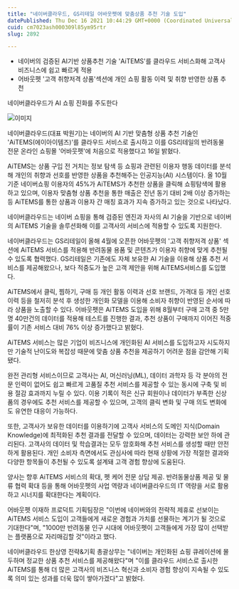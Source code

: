 ```yaml
---
title: "네이버클라우드, GS리테일 어바웃펫에 맞춤상품 추천 기술 도입"
datePublished: Thu Dec 16 2021 10:44:29 GMT+0000 (Coordinated Universal Time)
cuid: cm7023ash000309l85ym95rtr
slug: 2892

---
```



- 네이버의 검증된 AI기반 상품추천 기술 'AiTEMS'를 클라우드 서비스화해 고객사 비즈니스에 쉽고 빠르게 적용
- 어바웃펫 '고객 취향저격 상품'섹션에 개인 쇼핑 활동 이력 및 취향 반영한 상품 추천

네이버클라우드가 AI 쇼핑 진화를 주도한다

![이미지](https://blog.kakaocdn.net/dn/bm7ifT/btrn0WBiV8m/QgWkvRL2Z8kSd5JhDyfIp1/img.png)

네이버클라우드(대표 박원기)는 네이버의 AI 기반 맞춤형 상품 추천 기술인 'AiTEMS(에이아이템즈)'를 클라우드 서비스로 출시하고 이를 GS리테일의 반려동물 전문 온라인 쇼핑몰 '어바웃펫'에 처음으로 적용했다고 16일 밝혔다.

AiTEMS는 상품 구입 전 거치는 정보 탐색 등 쇼핑과 관련된 이용자 행동 데이터를 분석해 개인의 취향과 선호를 반영한 상품을 추천해주는 인공지능(AI) 시스템이다. 올 10월 기준 네이버쇼핑 이용자의 45%가 AiTEMS가 추천한 상품을 클릭해 쇼핑탐색에 활용하고 있으며, 이용자 맞춤형 상품 추천을 통한 매출은 전년 동기 대비 2배 이상 증가하는 등 AiTEMS를 통한 상품과 이용자 간 매칭 효과가 지속 증가하고 있는 것으로 나타났다.

네이버클라우드는 네이버 쇼핑을 통해 검증된 엔진과 자사의 AI 기술을 기반으로 네이버의 AiTEMS 기술을 솔루션화해 이를 고객사의 서비스에 적용할 수 있도록 지원한다.

네이버클라우드는 GS리테일이 올해 4월에 오픈한 어바웃펫의 '고객 취향저격 상품' 섹션에 AiTEMS 서비스를 적용해 반려동물 용품 및 콘텐츠가 이용자 취향에 맞게 추천될 수 있도록 협력했다. GS리테일은 기존에도 자체 보유한 AI 기술을 이용해 상품 추천 서비스를 제공해왔으나, 보다 적중도가 높은 고객 제안을 위해 AiTEMS서비스를 도입했다.

AiTEMS에서 클릭, 찜하기, 구매 등 개인 활동 이력과 선호 브랜드, 가격대 등 개인 선호 이력 등을 철저히 분석 후 생성한 개인화 모델을 이용해 소비자 취향이 반영된 순서에 따라 상품을 노출할 수 있다. 어바웃펫은 AiTEMS 도입을 위해 8월부터 구매 고객 중 5만명 40만건의 데이터를 적용해 테스트를 진행한 결과, 추천 상품이 구매까지 이어진 적중률이 기존 서비스 대비 76% 이상 증가했다고 밝혔다.

AiTEMS 서비스는 많은 기업이 비즈니스에 개인화된 AI 서비스를 도입하고자 시도하지만 기술적 난이도와 복잡성 때문에 맞춤 상품 추천을 제공하기 어려운 점을 감안해 기획됐다.

완전 관리형 서비스이므로 고객사는 AI, 머신러닝(ML), 데이터 과학자 등 각 분야의 전문 인력이 없어도 쉽고 빠르게 고품질 추천 서비스를 제공할 수 있는 동시에 구축 및 비용 절감 효과까지 누릴 수 있다. 이용 기록이 적은 신규 회원이나 데이터가 부족한 신상품의 경우에도 추천 서비스를 제공할 수 있으며, 고객의 클릭 변화 및 구매 의도 변화에도 유연한 대응이 가능하다.

또한, 고객사가 보유한 데이터를 이용하기에 고객사 서비스의 도메인 지식(Domain Knowledge)에 최적화된 추천 결과를 전달할 수 있으며, 데이터는 강력한 보안 하에 관리된다. 고객사의 데이터 및 학습결과는 모두 암호화해 추천 서비스를 생성할 때만 안전하게 활용된다. 개인 소비자 측면에서도 관심사에 따라 현재 상황에 가장 적절한 결과와 다양한 항목들이 추천될 수 있도록 설계돼 고객 경험 향상에 도움된다.

양사는 향후 AiTEMS 서비스의 확대, 펫 케어 전문 상담 제공. 반려동물상품 제공 및 물류 협력 확대 등을 통해 어바웃펫의 사업 역량과 네이버클라우드의 IT 역량을 서로 활용하고 시너지를 확대한다는 계획이다.

어바웃펫 이재하 프로덕트 기획팀장은 "이번에 네이버와의 전략적 제휴로 선보이는 AiTEMS 서비스 도입이 고객들에게 새로운 경험과 가치를 선물하는 계기가 될 것으로 기대한다"며, "1000만 반려동물 인구 시대에 어바웃펫이 고객들에게 가장 많이 선택받는 플랫폼으로 자리매김할 것"이라고 했다.

네이버클라우드 한상영 전략&기획 총괄상무는 "네이버는 개인화된 쇼핑 큐레이션에 몰두하며 정교한 상품 추천 서비스를 제공해왔다"며 "이를 클라우드 서비스로 출시한 AiTEMS를 통해 더 많은 고객사의 비즈니스 혁신과 소비자 경험 향상이 지속될 수 있도록 의미 있는 성과를 더욱 많이 쌓아가겠다"고 밝혔다.